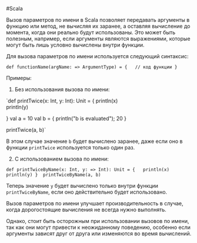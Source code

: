 
#Scala 

Вызов параметров по имени в Scala позволяет передавать аргументы в функцию или метод, не вычисляя их заранее, а оставляя вычисление до момента, когда они реально будут использованы. Это может быть полезным, например, если аргументы являются выражениями, которые могут быть лишь условно вычислены внутри функции.

Для вызова параметров по имени используется следующий синтаксис:



`def functionName(argName: => ArgumentType) = {   // код функции }`

Примеры:

1. Без использования вызова по имени:

`def printTwice(x: Int, y: Int): Unit = {   println(x)  
println(y)

}  val a = 10 val b = { println("b is evaluated"); 20 } 

printTwice(a, b)`

В этом случае значение `b` будет вычислено заранее, даже если оно в функции `printTwice` используется только один раз.

2. С использованием вызова по имени:

`def printTwiceByName(x: Int, y: => Int): Unit = {   println(x)   println(y) }  printTwiceByName(a, b)`

Теперь значение `y` будет вычислено только внутри функции `printTwiceByName`, если оно действительно будет использовано.

Вызов параметров по имени улучшает производительность в случае, когда дорогостоящие вычисления не всегда нужно выполнять.

Однако, стоит быть осторожным при использовании вызовов по имени, так как они могут привести к неожиданному поведению, особенно если аргументы зависят друг от друга или изменяются во время вычислений.